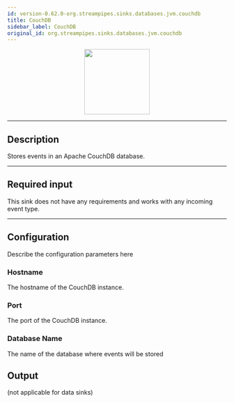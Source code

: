 ```yaml
---
id: version-0.62.0-org.streampipes.sinks.databases.jvm.couchdb
title: CouchDB
sidebar_label: CouchDB
original_id: org.streampipes.sinks.databases.jvm.couchdb
---
```




<p align="center"> 
    <img src="/docs/img/pipeline-elements/org.streampipes.sinks.databases.jvm.couchdb/icon.png" width="150px;" class="pe-image-documentation"/>
</p>

***

## Description

Stores events in an Apache CouchDB database.

***

## Required input

This sink does not have any requirements and works with any incoming event type.

***

## Configuration

Describe the configuration parameters here

### Hostname

The hostname of the CouchDB instance.

### Port

The port of the CouchDB instance.

### Database Name

The name of the database where events will be stored

## Output

(not applicable for data sinks)
